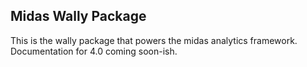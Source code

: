 ## Midas Wally Package
This is the wally package that powers the midas analytics framework. Documentation for 4.0 coming soon-ish.